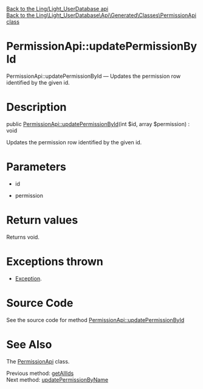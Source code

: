 [Back to the Ling/Light_UserDatabase api](https://github.com/lingtalfi/Light_UserDatabase/blob/master/doc/api/Ling/Light_UserDatabase.md)<br>
[Back to the Ling\Light_UserDatabase\Api\Generated\Classes\PermissionApi class](https://github.com/lingtalfi/Light_UserDatabase/blob/master/doc/api/Ling/Light_UserDatabase/Api/Generated/Classes/PermissionApi.md)


PermissionApi::updatePermissionById
================



PermissionApi::updatePermissionById — Updates the permission row identified by the given id.




Description
================


public [PermissionApi::updatePermissionById](https://github.com/lingtalfi/Light_UserDatabase/blob/master/doc/api/Ling/Light_UserDatabase/Api/Generated/Classes/PermissionApi/updatePermissionById.md)(int $id, array $permission) : void




Updates the permission row identified by the given id.




Parameters
================


- id

    

- permission

    


Return values
================

Returns void.


Exceptions thrown
================

- [Exception](http://php.net/manual/en/class.exception.php).&nbsp;







Source Code
===========
See the source code for method [PermissionApi::updatePermissionById](https://github.com/lingtalfi/Light_UserDatabase/blob/master/Api/Generated/Classes/PermissionApi.php#L322-L328)


See Also
================

The [PermissionApi](https://github.com/lingtalfi/Light_UserDatabase/blob/master/doc/api/Ling/Light_UserDatabase/Api/Generated/Classes/PermissionApi.md) class.

Previous method: [getAllIds](https://github.com/lingtalfi/Light_UserDatabase/blob/master/doc/api/Ling/Light_UserDatabase/Api/Generated/Classes/PermissionApi/getAllIds.md)<br>Next method: [updatePermissionByName](https://github.com/lingtalfi/Light_UserDatabase/blob/master/doc/api/Ling/Light_UserDatabase/Api/Generated/Classes/PermissionApi/updatePermissionByName.md)<br>

